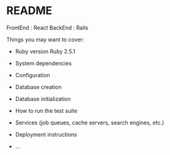 # README

FrontEnd : React
BackEnd : Rails

Things you may want to cover:

* Ruby version
  Ruby 2.5.1
* System dependencies

* Configuration

* Database creation

* Database initialization

* How to run the test suite

* Services (job queues, cache servers, search engines, etc.)

* Deployment instructions

* ...
